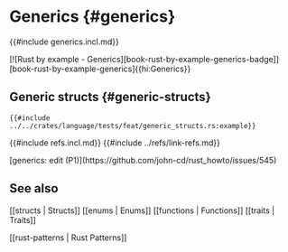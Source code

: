 # Generics {#generics}

{{#include generics.incl.md}}

[![Rust by example - Generics][book-rust-by-example-generics-badge]][book-rust-by-example-generics]{{hi:Generics}}

## Generic structs {#generic-structs}

```rust,editable
{{#include ../../crates/language/tests/feat/generic_structs.rs:example}}
```

{{#include refs.incl.md}}
{{#include ../refs/link-refs.md}}

<div class="hidden">
[generics: edit (P1)](https://github.com/john-cd/rust_howto/issues/545)

## See also

[[structs | Structs]]
[[enums | Enums]]
[[functions | Functions]]
[[traits | Traits]]

[[rust-patterns | Rust Patterns]]

</div>

